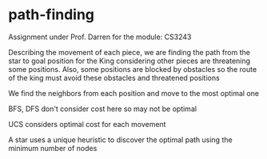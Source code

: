 # path-finding

Assignment under Prof. Darren for the module: CS3243 

Describing the movement of each piece, we are finding the path from the star to goal position for the King considering other pieces are threatening some positions. Also, some positions are blocked by obstacles so the route of the king must avoid these obstacles and threatened positions

We find the neighbors from each position and move to the most optimal one

BFS, DFS don't consider cost here so may not be optimal

UCS considers optimal cost for each movement

A star uses a unique heuristic to discover the optimal path using the minimum number of nodes
